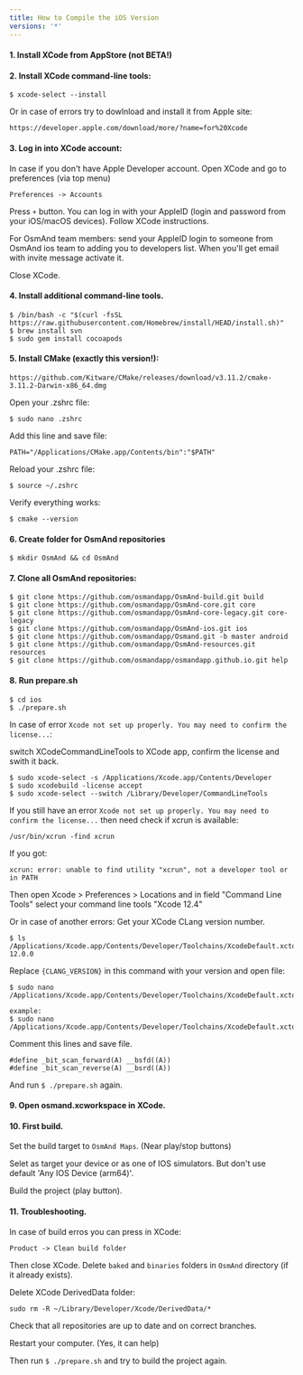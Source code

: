 ```yaml
---
title: How to Compile the iOS Version
versions: '*'
---
```


#### **1. Install XCode from AppStore (not BETA!)**
#### **2. Install XCode command-line tools:** 
```
$ xcode-select --install
```
Or in case of errors try to dowlnload and install it from Apple site:
```
https://developer.apple.com/download/more/?name=for%20Xcode
```
#### **3. Log in into XCode account:**
In case if you don't have Apple Developer account. Open XCode and go to preferences (via top menu)
```
Preferences -> Accounts 
```
Press `+` button. You can log in with your AppleID (login and password from your iOS/macOS devices). Follow XCode instructions.

For OsmAnd team members: send your AppleID login to someone from OsmAnd ios team to adding you to developers list. When you'll get email with invite message activate it.

Close XCode.

#### **4. Install additional command-line tools.**
```
$ /bin/bash -c "$(curl -fsSL https://raw.githubusercontent.com/Homebrew/install/HEAD/install.sh)"
$ brew install svn
$ sudo gem install cocoapods
```
#### **5. Install CMake (exactly this version!):**
```
https://github.com/Kitware/CMake/releases/download/v3.11.2/cmake-3.11.2-Darwin-x86_64.dmg
```
Open your .zshrc file: 
```
$ sudo nano .zshrc
```
Add this line and save file: 
```
PATH="/Applications/CMake.app/Contents/bin":"$PATH"
```
Reload your .zshrc file: 
```
$ source ~/.zshrc
```
Verify everything works: 
```
$ cmake --version
```
#### **6. Create folder for OsmAnd repositories**
```
$ mkdir OsmAnd && cd OsmAnd
```
#### **7. Clone all OsmAnd repositories:**
```
$ git clone https://github.com/osmandapp/OsmAnd-build.git build
$ git clone https://github.com/osmandapp/OsmAnd-core.git core
$ git clone https://github.com/osmandapp/OsmAnd-core-legacy.git core-legacy
$ git clone https://github.com/osmandapp/OsmAnd-ios.git ios
$ git clone https://github.com/osmandapp/Osmand.git -b master android
$ git clone https://github.com/osmandapp/OsmAnd-resources.git resources
$ git clone https://github.com/osmandapp/osmandapp.github.io.git help
```
#### **8. Run prepare.sh**
```
$ cd ios
$ ./prepare.sh
```
In case of error `Xcode not set up properly. You may need to confirm the license...`:

switch XCodeCommandLineTools to XCode app, confirm the license and swith it back.

```
$ sudo xcode-select -s /Applications/Xcode.app/Contents/Developer
$ sudo xcodebuild -license accept
$ sudo xcode-select --switch /Library/Developer/CommandLineTools
```
If you still have an error `Xcode not set up properly. You may need to confirm the license...` then need check if xcrun is available:
```
/usr/bin/xcrun -find xcrun
```
If you got:
```
xcrun: error: unable to find utility "xcrun", not a developer tool or in PATH
```
Then open Xcode > Preferences > Locations and in field "Command Line Tools" select your command line tools "Xcode 12.4"

Or in case of another errors:
Get your XCode CLang version number.
```
$ ls /Applications/Xcode.app/Contents/Developer/Toolchains/XcodeDefault.xctoolchain/usr/lib/clang/
12.0.0
```
Replace `{CLANG_VERSION}` in this command with your version and open file:
```
$ sudo nano /Applications/Xcode.app/Contents/Developer/Toolchains/XcodeDefault.xctoolchain/usr/lib/clang/{CLANG_VERSION}/include/ia32intrin.h

example:
$ sudo nano /Applications/Xcode.app/Contents/Developer/Toolchains/XcodeDefault.xctoolchain/usr/lib/clang/12.0.0/include/ia32intrin.h
```
Comment this lines and save file.
```
#define _bit_scan_forward(A) __bsfd((A))
#define _bit_scan_reverse(A) __bsrd((A))
```
And run `$ ./prepare.sh` again.
#### **9. Open osmand.xcworkspace in XCode.**
#### **10. First build.**
Set the build target to `OsmAnd Maps`. (Near play/stop buttons)

Selet as target your device or as one of IOS simulators. But don't use default 'Any IOS Device (arm64)'. 

Build the project (play button).

#### **11. Troubleshooting.**
In case of build erros you can press in XCode: 
```
Product -> Clean build folder
```
Then close XCode. 
Delete `baked` and `binaries` folders in `OsmAnd` directory (if it already exists). 

Delete XCode DerivedData folder:
```
sudo rm -R ~/Library/Developer/Xcode/DerivedData/*
```
Check that all repositories are up to date and on correct branches.

Restart your computer. (Yes, it can help)

Then run `$ ./prepare.sh` and try to build the project again.
